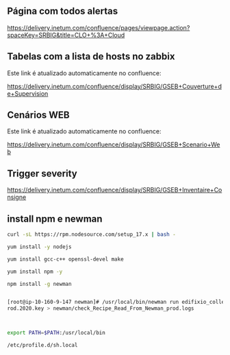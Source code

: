 ## Página com todos alertas
https://delivery.inetum.com/confluence/pages/viewpage.action?spaceKey=SRBIG&title=CLO+%3A+Cloud

## Tabelas com a lista de hosts no zabbix
Este link é atualizado automaticamente no confluence: </br>

https://delivery.inetum.com/confluence/display/SRBIG/GSEB+Couverture+de+Supervision

## Cenários WEB
Este link é atualizado automaticamente no confluence: </br>

https://delivery.inetum.com/confluence/display/SRBIG/GSEB+Scenario+Web

## Trigger severity

https://delivery.inetum.com/confluence/display/SRBIG/GSEB+Inventaire+Consigne



## install npm e newman

```sh
curl -sL https://rpm.nodesource.com/setup_17.x | bash -

yum install -y nodejs

yum install gcc-c++ openssl-devel make

yum install npm -y

npm install -g newman


[root@ip-10-160-9-147 newman]# /usr/local/bin/newman run edifixio_collection.json --environment env-aws-prod.json  --globals globals.json --folder 'Probe 9 to 10' --timeout 15000 --ssl-client-cert dcp-prod.2020.crt --ssl-client-key dcp-p
rod.2020.key > newman/check_Recipe_Read_From_Newman_prod.logs



export PATH=$PATH:/usr/local/bin

/etc/profile.d/sh.local
```
